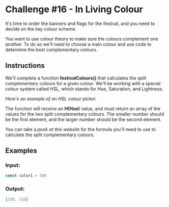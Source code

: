 # Challenge #16 - In Living Colour

It's time to order the banners and flags for the festival, and you need to decide on the key colour scheme.

You want to use colour theory to make sure the colours complement one another. To do so we'll need to choose a main colour and use code to determine the best complementary colours.

## Instructions
We'll complete a function **festivalColours()** that calculates the *split complementary colours* for a given colour. We'll be working with a special colour system called HSL, which stands for Hue, Saturation, and Lightness.

*Here's an example of an HSL colour picker.*

The function will receive an **H(Hue)** value, and must return an array of the values for the two split complementary colours. The smaller number should be the first element, and the larger number should be the second element.

You can take a *peek at this website* for the formula you'll need to use to calculate the split complementary colours.

## Examples
### Input:
```javascript
const color1 = 100
```
### Output:
```javascript
[250, 310]
```
